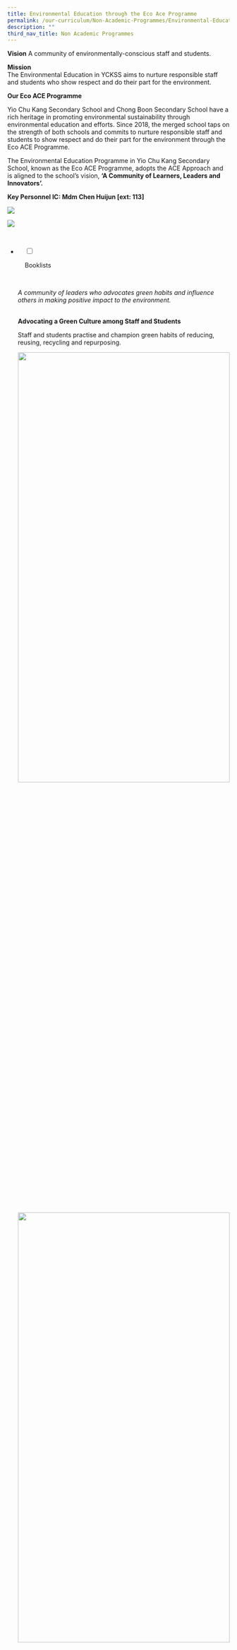 ```yaml
---
title: Environmental Education through the Eco Ace Programme
permalink: /our-curriculum/Non-Academic-Programmes/Environmental-Education-through-the-Eco-Ace-Programme/
description: ""
third_nav_title: Non Academic Programmes
---
```

**Vision**
A community of environmentally-conscious staff and students.  
  
**Mission**  
The Environmental Education in YCKSS aims to nurture responsible staff and students who show respect and do their part for the environment.  
  

**Our Eco ACE Programme**

Yio Chu Kang Secondary School and Chong Boon Secondary School have a rich heritage in promoting environmental sustainability through environmental education and efforts. Since 2018, the merged school taps on the strength of both schools and commits to nurture responsible staff and students to show respect and do their part for the environment through the Eco ACE Programme.

The Environmental Education Programme in Yio Chu Kang Secondary School, known as the Eco ACE Programme, adopts the ACE Approach and is aligned to the school’s vision, **‘A Community of Learners, Leaders and Innovators’.**

**Key Personnel IC: Mdm Chen Huijun \[ext: 113\]**

![](/images/Our%20Curriculum/Non%20Academic%20Programmes/Environ%20Edu%20Eco%20Ace%20Program/Environ%20Edu%20Eco%20Ace%20Program/E2.png)

![](/images/Our%20Curriculum/Non%20Academic%20Programmes/Environ%20Edu%20Eco%20Ace%20Program/Environ%20Edu%20Eco%20Ace%20Program/E3.png)

<ul class="jekyllcodex_accordion">

  <li>

    <input type="checkbox" id="accordion1">

    <label for="accordion1">Booklists</label>

    <div>

<p> <i>A community of leaders who advocates green habits and influence others in making positive impact to the environment.</i><br><br>  
  

<b>Advocating a Green Culture among Staff and Students</b><br>

Staff and students practise and champion green habits of reducing, reusing, recycling and repurposing.<br>
	
<img style="width:100%;height:50%" src="/images/Our%20Curriculum/Non%20Academic%20Programmes/Environ%20Edu%20Eco%20Ace%20Program/Advocate/A1.png">
			<img style="width:100%;height:50%" src="/images/Our%20Curriculum/Non%20Academic%20Programmes/Environ%20Edu%20Eco%20Ace%20Program/Advocate/A2.png"><br><br>
			
<b>Outreach Programmes</b><br>  
  
Through various platforms such as Values-in-Action Programme, Service Learning and other outreach programmes, students have the opportunities to spread their green messages to the community.<br><br>
			<img style="width:70%;height:50%" src="/images/Our%20Curriculum/Non%20Academic%20Programmes/Environ%20Edu%20Eco%20Ace%20Program/Advocate/A3.png">
			<img style="width:70%;height:50%" src="/images/Our%20Curriculum/Non%20Academic%20Programmes/Environ%20Edu%20Eco%20Ace%20Program/Advocate/A4.png"><img style="width:100%;height:50%" src="/images/Our%20Curriculum/Non%20Academic%20Programmes/Environ%20Edu%20Eco%20Ace%20Program/Advocate/A5.png"><img style="width:100%;height:50%" src="/images/Our%20Curriculum/Non%20Academic%20Programmes/Environ%20Edu%20Eco%20Ace%20Program/Advocate/A6.png">
			</p>

    </div>

</li>
	<li>

    <input type="checkbox" id="accordion2">

    <label for="accordion2">Create</label>

    <div>

<p> <i>A community of innovators who creates sustainable ideas and green initiatives.</i><br>

As a community of innovators, the school created and installed its own rainwater harvesting system. The rainwater collected in these tanks is used to water the green scape and for general cleaning of the school.<br>

The school also has 59 solar panels that are grid-tied to a utilities company. These panels generate a significant amount of solar energy for the school. Additional solar panels, which were installed within the sight of students, serve as an authentic learning resource for students to engage in multi-disciplinary discussions.<br>

With their creativity, students have participated in external competitions and programmes to show their commitment towards environment conservation.<br>
			<img style="width:100%;height:50%" src="/images/Our%20Curriculum/Non%20Academic%20Programmes/Environ%20Edu%20Eco%20Ace%20Program/Create/C1.png">
			<img style="width:100%;height:50%" src="/images/Our%20Curriculum/Non%20Academic%20Programmes/Environ%20Edu%20Eco%20Ace%20Program/Create/C2.png">
			</p>

    </div>

</li>
	
<li>

    <input type="checkbox" id="accordion3">

    <label for="accordion3">Educate</label>

    <div>

<p> </p>

    </div>

</li>
	
	

	
</ul>